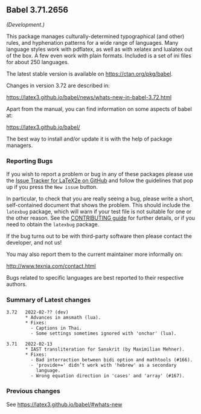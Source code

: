 ## Babel 3.71.2656

*(Development.)*

This package manages culturally-determined typographical (and other)
rules, and hyphenation patterns for a wide range of languages. Many
language styles work with pdflatex, as well as with xelatex and
lualatex out of the box. A few even work with plain formats. Included
is a set of ini files for about 250 languages.

The latest stable version is available on <https://ctan.org/pkg/babel>.

Changes in version 3.72 are described in:

https://latex3.github.io/babel/news/whats-new-in-babel-3.72.html

Apart from the manual, you can find information on some aspects of babel at:

https://latex3.github.io/babel/

The best way to install and/or update it is with the help of package
managers.

### Reporting Bugs

If you wish to report a problem or bug in any of these packages please
use the
[Issue Tracker for LaTeX2e on GitHub](https://github.com/latex3/babel/issues)
and follow the guidelines that pop up if you press the `New issue`
button.

In particular, to check that you are really seeing a bug, please write
a short, self-contained document that shows the problem. This should
include the `latexbug` package, which will warn if your test file is
not suitable for one or the other reason. See the
[CONTRIBUTING guide](https://github.com/latex3/latex2e/blob/master/CONTRIBUTING.md)
for further details, or if you need to obtain the `latexbug` package.

If the bug turns out to be with third-party software then please
contact the developer, and not us!

You may also report them to the current maintainer more informally on:

   http://www.texnia.com/contact.html

Bugs related to specific languages are best reported to their
respective authors.

### Summary of Latest changes
```
3.72   2022-02-?? (dev)
       * Advances in amsmath (lua).
       * Fixes:
         - Captions in Thai.
         - Some settings sometimes ignored with 'onchar' (lua).

3.71   2022-02-13
       * IAST transliteration for Sanskrit (by Maximilian Mehner).
       * Fixes:
         - Bad interraction between bidi option and mathtools (#166).
         - 'provide+=' didn’t work with 'hebrew' as a secondary
           language.
         - Wrong equation direction in 'cases' and 'array' (#167).
```

### Previous changes

See https://latex3.github.io/babel/#whats-new
